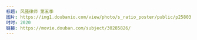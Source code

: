 ```yaml
---
标题: 风骚律师 第五季
图片: https://img1.doubanio.com/view/photo/s_ratio_poster/public/p2580304539.jpg
时时: 2020
链接: https://movie.douban.com/subject/30285826/
---
```

